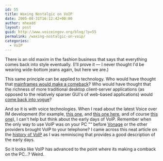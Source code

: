 ```yaml
---
id: 55
title: Waxing Nostalgic on VoIP
date: 2005-08-31T16:12:42+00:00
author: mheadd
layout: post
guid: http://www.voiceingov.org/blog/?p=55
permalink: /waxing-nostalgic-on-voip/
categories:
  - VoIP
---
```

There is an old maxim in the fashion business that says that everything comes back into style eventually. (I&#8217;ll prove it &#8212; I never thought I'd be wearing wide-bottom jeans again, but here we are.)

This same principle can be applied to technology. Who would have thought that [mainframes would make a comeback](http://uk.builder.com/0,39026540,39214317,00.htm)? Who would have thought that the richness of more traditional desktop client-server applications (as opposed to the relatively sparser GUI's of web-based applications) would [come back into vogue](http://www.adaptivepath.com/publications/essays/archives/000385.php)?

And so it is with voice technologies. When I read about the latest Voice over IM development (for example, [this one](http://www.eweek.com/article2/0,1759,1817029,00.asp), and [this one here](http://www.internetnews.com/infra/article.php/3531216), and of course [this one](http://news.zdnet.co.uk/communications/0,39020336,39214652,00.htm)), I can't help but think about the early days of VoIP. Remember when the only way to use VoIP was on your PC "“ before [Vonage](http://www.vonage.com/) or the other providers brought VoIP to your telephone? I came across this neat article on the [history of VoIP](http://www.voipreview.org/news.details.aspx?nid=51) as I was reminiscing that provides a good description of the early days.

So it looks like VoIP has advanced to the point where its making a comback on the PC&#8230;? Weird.